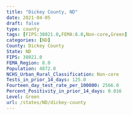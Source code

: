 ```yaml
---
title: "Dickey County, ND"
date: 2021-04-05
draft: false
type: county
tags: [FIPS:38021.0,FEMA:8.0,Non-core,Green]
categories: [ND]
County: Dickey County
State: ND
FIPS: 38021.0
FEMA_Region: 8.0
Population: 4872.0
NCHS_Urban_Rural_Classification: Non-core
Tests_in_prior_14_days: 125.0
Fourteen_day_test_rate_per_100000: 2566.0
Percent_Positivity_in_prior_14_days: 0.016
Level: Green
url: /states/ND/dickey-county
---
```



